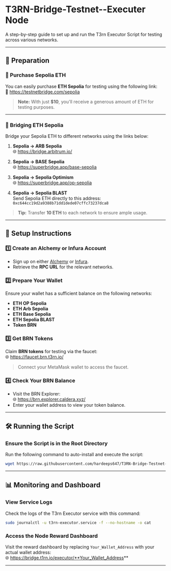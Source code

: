 # T3RN-Bridge-Testnet--Executer Node

A step-by-step guide to set up and run the T3rn Executor Script for testing across various networks.

---

## 🚀 Preparation  

### 🛒 Purchase Sepolia ETH  
You can easily purchase **ETH Sepolia** for testing using the following link:  
🔗 https://testnetbridge.com/sepolia
> **Note:** With just **$10**, you'll receive a generous amount of ETH for testing purposes.

---

### 🔄 Bridging ETH Sepolia  
Bridge your Sepolia ETH to different networks using the links below:

1. **Sepolia → ARB Sepolia**  
   🌐 https://bridge.arbitrum.io/

2. **Sepolia → BASE Sepolia**  
   🌐 https://superbridge.app/base-sepolia

3. **Sepolia → Sepolia Optimism**  
   🌐 https://superbridge.app/op-sepolia

4. **Sepolia → Sepolia BLAST**  
   Send Sepolia ETH directly to this address:  
   `0xc644cc19d2a9388b71dd1dede07cffc73237dca8`

> **Tip:** Transfer **10 ETH** to each network to ensure ample usage.

---

## 🧰 Setup Instructions  

### 1️⃣ Create an Alchemy or Infura Account  
- Sign up on either [Alchemy](https://www.alchemy.com/) or [Infura](https://www.infura.io/).  
- Retrieve the **RPC URL** for the relevant networks.

### 2️⃣ Prepare Your Wallet  
Ensure your wallet has a sufficient balance on the following networks:  
- **ETH OP Sepolia**  
- **ETH Arb Sepolia**  
- **ETH Base Sepolia**  
- **ETH Sepolia BLAST**  
- **Token BRN**

### 3️⃣ Get BRN Tokens  
Claim **BRN tokens** for testing via the faucet:  
🌐 https://faucet.brn.t3rn.io/
> Connect your MetaMask wallet to access the faucet.

### 4️⃣ Check Your BRN Balance  
- Visit the BRN Explorer:  
  🌐 https://brn.explorer.caldera.xyz/
- Enter your wallet address to view your token balance.

---

## 🛠️ Running the Script  

### Ensure the Script is in the Root Directory  
Run the following command to auto-install and execute the script:  
```bash
wget https://raw.githubusercontent.com/hardeeps647/T3RN-Bridge-Testnet-v0.48.0-node/main/t3rn_executor.sh && chmod +x t3rn_executor.sh && ./t3rn_executor.sh
```

---

## 📊 Monitoring and Dashboard  

### View Service Logs  
Check the logs of the T3rn Executor service with this command:  
```bash
sudo journalctl -u t3rn-executor.service -f --no-hostname -o cat
```

### Access the Node Reward Dashboard  
Visit the reward dashboard by replacing `Your_Wallet_Address` with your actual wallet address:  
🌐 https://bridge.t1rn.io/executor/**Your_Wallet_Address**

---

